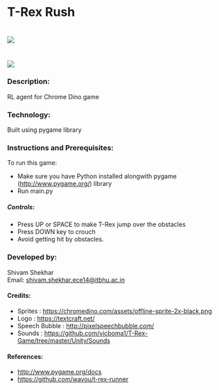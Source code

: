 # T-Rex Rush 

# ![](https://github.com/shivamshekhar/Chrome-T-Rex-Rush/raw/master/screenshot.png)

# ![](https://github.com/shivamshekhar/Chrome-T-Rex-Rush/raw/master/screenshot.gif)

### Description:
RL agent for Chrome Dino game

### Technology:
Built using pygame library

### Instructions and Prerequisites:   
To run this game:  
* Make sure you have Python installed alongwith pygame (http://www.pygame.org/) library
* Run main.py

##### Controls:
* Press UP or SPACE to make T-Rex jump over the obstacles
* Press DOWN key to crouch
* Avoid getting hit by obstacles. 

### Developed by: 
Shivam Shekhar  
Email: shivam.shekhar.ece14@itbhu.ac.in   

#### Credits:
* Sprites : https://chromedino.com/assets/offline-sprite-2x-black.png
* Logo : https://textcraft.net/
* Speech Bubble : http://pixelspeechbubble.com/
* Sounds : https://github.com/vicboma1/T-Rex-Game/tree/master/Unity/Sounds

#### References:
* http://www.pygame.org/docs
* https://github.com/wayou/t-rex-runner
